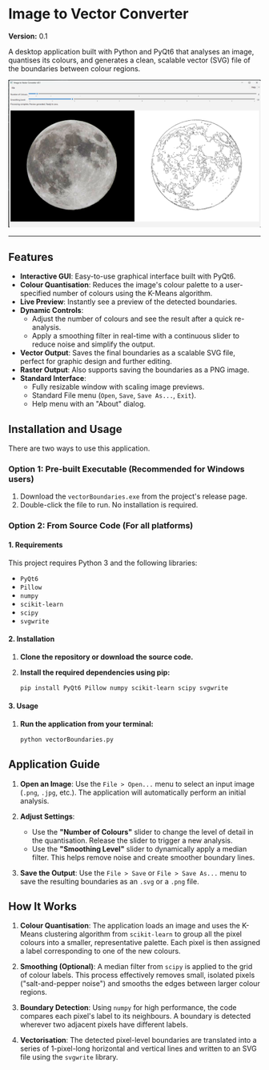 # Image to Vector Converter

**Version:** 0.1

A desktop application built with Python and PyQt6 that analyses an image, quantises its colours, and generates a clean, scalable vector (SVG) file of the boundaries between colour regions.

![Application Screenshot](/images/exampleWindow.png)

---

## Features

- **Interactive GUI**: Easy-to-use graphical interface built with PyQt6.
- **Colour Quantisation**: Reduces the image's colour palette to a user-specified number of colours using the K-Means algorithm.
- **Live Preview**: Instantly see a preview of the detected boundaries.
- **Dynamic Controls**:
  - Adjust the number of colours and see the result after a quick re-analysis.
  - Apply a smoothing filter in real-time with a continuous slider to reduce noise and simplify the output.
- **Vector Output**: Saves the final boundaries as a scalable SVG file, perfect for graphic design and further editing.
- **Raster Output**: Also supports saving the boundaries as a PNG image.
- **Standard Interface**:
  - Fully resizable window with scaling image previews.
  - Standard File menu (`Open`, `Save`, `Save As...`, `Exit`).
  - Help menu with an "About" dialog.

## Installation and Usage

There are two ways to use this application.

### Option 1: Pre-built Executable (Recommended for Windows users)

1.  Download the `vectorBoundaries.exe` from the project's release page.
2.  Double-click the file to run. No installation is required.

### Option 2: From Source Code (For all platforms)

#### 1. Requirements

This project requires Python 3 and the following libraries:

- `PyQt6`
- `Pillow`
- `numpy`
- `scikit-learn`
- `scipy`
- `svgwrite`

#### 2. Installation

1.  **Clone the repository or download the source code.**
2.  **Install the required dependencies using pip:**

    ```bash
    pip install PyQt6 Pillow numpy scikit-learn scipy svgwrite
    ```

#### 3. Usage

1.  **Run the application from your terminal:**

    ```bash
    python vectorBoundaries.py
    ```

## Application Guide

1.  **Open an Image**: Use the `File > Open...` menu to select an input image (`.png`, `.jpg`, etc.). The application will automatically perform an initial analysis.

2.  **Adjust Settings**:
    -   Use the **"Number of Colours"** slider to change the level of detail in the quantisation. Release the slider to trigger a new analysis.
    -   Use the **"Smoothing Level"** slider to dynamically apply a median filter. This helps remove noise and create smoother boundary lines.

3.  **Save the Output**: Use the `File > Save` or `File > Save As...` menu to save the resulting boundaries as an `.svg` or a `.png` file.

## How It Works

1.  **Colour Quantisation**: The application loads an image and uses the K-Means clustering algorithm from `scikit-learn` to group all the pixel colours into a smaller, representative palette. Each pixel is then assigned a label corresponding to one of the new colours.

2.  **Smoothing (Optional)**: A median filter from `scipy` is applied to the grid of colour labels. This process effectively removes small, isolated pixels ("salt-and-pepper noise") and smooths the edges between larger colour regions.

3.  **Boundary Detection**: Using `numpy` for high performance, the code compares each pixel's label to its neighbours. A boundary is detected wherever two adjacent pixels have different labels.

4.  **Vectorisation**: The detected pixel-level boundaries are translated into a series of 1-pixel-long horizontal and vertical lines and written to an SVG file using the `svgwrite` library.
